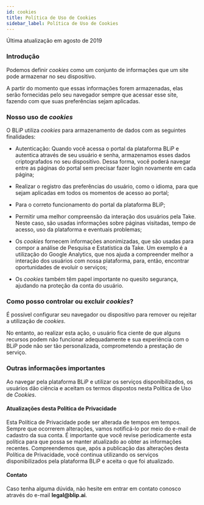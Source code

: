 ```yaml
---
id: cookies
title: Política de Uso de Cookies
sidebar_label: Política de Uso de Cookies
---
```


Última atualização em agosto de 2019

### Introdução
Podemos definir *cookies* como um conjunto de informações que um site pode armazenar no seu dispositivo.

A partir do momento que essas informações forem armazenadas, elas serão fornecidas pelo seu navegador sempre que acessar esse site, fazendo com que suas preferências sejam aplicadas.

### Nosso uso de *cookies*
O BLiP utiliza *cookies* para armazenamento de dados com as seguintes finalidades:

* Autenticação: Quando você acessa o portal da plataforma BLiP e autentica através de seu usuário e senha, armazenamos esses dados criptografados no seu dispositivo. Dessa forma, você poderá navegar entre as páginas do portal sem precisar fazer login novamente em cada página;<br>

* Realizar o registro das preferências do usuário, como o idioma, para que sejam aplicadas em todos os momentos de acesso ao portal;<br>

* Para o correto funcionamento do portal da plataforma BLiP;<br>

* Permitir uma melhor compreensão da interação dos usuários pela Take. Neste caso, são usadas informações sobre páginas visitadas, tempo de acesso, uso da plataforma e eventuais problemas; <br>

* Os *cookies* fornecem informações anonimizadas, que são usadas para compor a análise de Pesquisa e Estatística da Take. Um exemplo é a utilização do Google Analytics, que nos ajuda a compreender melhor a interação dos usuários com nossa plataforma, para, então, encontrar oportunidades de evoluir o serviços; <br>

* Os *cookies* também têm papel importante no quesito segurança, ajudando na proteção da conta do usuário.


### Como posso controlar ou excluir *cookies*?
É possível configurar seu navegador ou dispositivo para remover ou rejeitar a utilização de *cookies*.

No entanto, ao realizar esta ação, o usuário fica ciente de que alguns recursos podem não funcionar adequadamente e sua experiência com o BLiP pode não ser tão personalizada, comprometendo a prestação de serviço.

### Outras informações importantes
Ao navegar pela plataforma BLiP e utilizar os serviços disponibilizados, os usuários dão ciência e aceitam os termos dispostos nesta Política de Uso de *Cookies*.

#### Atualizações desta Política de Privacidade
Esta Política de Privacidade pode ser alterada de tempos em tempos. Sempre que ocorrerem alterações, vamos notificá-lo por meio do e-mail de cadastro da sua conta. É importante que você revise periodicamente esta política para que possa se manter atualizado ao obter as informações recentes. Compreendemos que, após a publicação das alterações desta Política de Privacidade, você continua utilizando os serviços disponibilizados pela plataforma BLiP e aceita o que foi atualizado.

#### Contato
Caso tenha alguma dúvida, não hesite em entrar em contato conosco através do e-mail **legal\@blip\.ai**.

